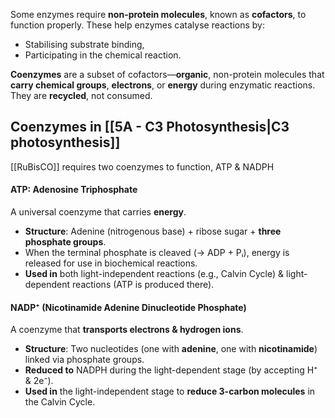 Some enzymes require **non-protein molecules**, known as **cofactors**, to function properly. These help enzymes catalyse reactions by:

- Stabilising substrate binding,
- Participating in the chemical reaction.

**Coenzymes** are a subset of cofactors—**organic**, non-protein molecules that **carry chemical groups**, **electrons**, or **energy** during enzymatic reactions. They are **recycled**, not consumed.
## Coenzymes in [[5A - C3 Photosynthesis|C3 photosynthesis]]

[[RuBisCO]] requires two coenzymes to function, ATP & NADPH
#### ATP: Adenosine Triphosphate
A universal coenzyme that carries **energy**.
- **Structure**: Adenine (nitrogenous base) + ribose sugar + **three phosphate groups**.
- When the terminal phosphate is cleaved (→ ADP + Pᵢ), energy is released for use in biochemical reactions.
- **Used in** both light-independent reactions (e.g., Calvin Cycle) & light-dependent reactions (ATP is produced there).

#### NADP⁺ (Nicotinamide Adenine Dinucleotide Phosphate)
A coenzyme that **transports electrons & hydrogen ions**.
- **Structure**: Two nucleotides (one with **adenine**, one with **nicotinamide**) linked via phosphate groups.
- **Reduced to** NADPH during the light-dependent stage (by accepting H⁺ & 2e⁻).
- **Used in** the light-independent stage to **reduce 3-carbon molecules** in the Calvin Cycle.
